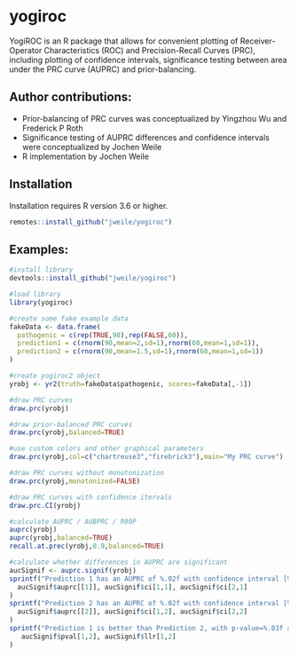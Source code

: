 # yogiroc
YogiROC is an R package that allows for convenient plotting of Receiver-Operator Characteristics (ROC) and Precision-Recall Curves (PRC), including plotting of confidence intervals, significance testing between area under the PRC curve (AUPRC) and prior-balancing.

## Author contributions:
 * Prior-balancing of PRC curves was conceptualized by Yingzhou Wu and Frederick P Roth
 * Significance testing of AUPRC differences and confidence intervals were conceptualized by Jochen Weile
 * R implementation by Jochen Weile

## Installation
Installation requires R version 3.6 or higher.
```R
remotes::install_github("jweile/yogiroc")
```

## Examples:
```R
#install library
devtools::install_github("jweile/yogiroc")

#load library
library(yogiroc)

#create some fake example data
fakeData <- data.frame(
  pathogenic = c(rep(TRUE,90),rep(FALSE,60)),
  prediction1 = c(rnorm(90,mean=2,sd=1),rnorm(60,mean=1,sd=1)),
  prediction2 = c(rnorm(90,mean=1.5,sd=1),rnorm(60,mean=1,sd=1))
)

#create yogiroc2 object
yrobj <- yr2(truth=fakeData$pathogenic, scores=fakeData[,-1])

#draw PRC curves
draw.prc(yrobj)

#draw prior-balanced PRC curves
draw.prc(yrobj,balanced=TRUE)

#use custom colors and other graphical parameters
draw.prc(yrobj,col=c("chartreuse3","firebrick3"),main="My PRC curve")

#draw PRC curves without monotonization
draw.prc(yrobj,monotonized=FALSE)

#draw PRC curves with confidence itervals
draw.prc.CI(yrobj)

#calculate AUPRC / AUBPRC / R90P
auprc(yrobj)
auprc(yrobj,balanced=TRUE)
recall.at.prec(yrobj,0.9,balanced=TRUE)

#calculate whether differences in AUPRC are significant
aucSignif <- auprc.signif(yrobj)
sprintf("Prediction 1 has an AUPRC of %.02f with confidence interval [%.02f;%.02f].",
  aucSignif$auprc[[1]], aucSignif$ci[1,1], aucSignif$ci[2,1]
)
sprintf("Prediction 2 has an AUPRC of %.02f with confidence interval [%.02f;%.02f].",
  aucSignif$auprc[[2]], aucSignif$ci[1,2], aucSignif$ci[2,2]
)
sprintf("Prediction 1 is better than Prediction 2, with p-value=%.03f and LLR=%.02f",
   aucSignif$pval[1,2], aucSignif$llr[1,2]
)

```

